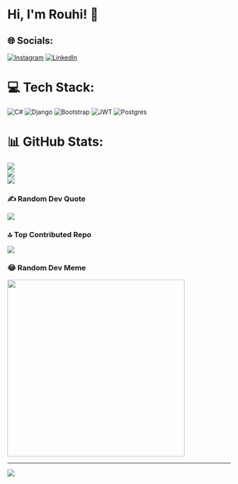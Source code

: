 # Hi, I'm Rouhi! 👋

## 🌐 Socials:
[![Instagram](https://img.shields.io/badge/Instagram-%23E4405F.svg?logo=Instagram&logoColor=white)](https://instagram.com/https://www.instagram.com/rhllh_shfhi/) [![LinkedIn](https://img.shields.io/badge/LinkedIn-%230077B5.svg?logo=linkedin&logoColor=white)](https://linkedin.com/in/www.linkedin.com/in/rouhollah-shafahi-b4883a237) 

# 💻 Tech Stack:
![C#](https://img.shields.io/badge/c%23-%23239120.svg?style=for-the-badge&logo=csharp&logoColor=white) ![Django](https://img.shields.io/badge/django-%23092E20.svg?style=for-the-badge&logo=django&logoColor=white) ![Bootstrap](https://img.shields.io/badge/bootstrap-%238511FA.svg?style=for-the-badge&logo=bootstrap&logoColor=white) ![JWT](https://img.shields.io/badge/JWT-black?style=for-the-badge&logo=JSON%20web%20tokens) ![Postgres](https://img.shields.io/badge/postgres-%23316192.svg?style=for-the-badge&logo=postgresql&logoColor=white)
# 📊 GitHub Stats:
![](https://github-readme-stats.vercel.app/api?username=Rouhi01&theme=dark&hide_border=true&include_all_commits=false&count_private=false)<br/>
![](https://github-readme-streak-stats.herokuapp.com/?user=Rouhi01&theme=dark&hide_border=true)<br/>
![](https://github-readme-stats.vercel.app/api/top-langs/?username=Rouhi01&theme=dark&hide_border=true&include_all_commits=false&count_private=false&layout=compact)

### ✍️ Random Dev Quote
![](https://quotes-github-readme.vercel.app/api?type=horizontal&theme=dark)

### 🔝 Top Contributed Repo
![](https://github-contributor-stats.vercel.app/api?username=Rouhi01&limit=5&theme=dark&combine_all_yearly_contributions=true)

### 😂 Random Dev Meme
<img src='https://randommeme-five.vercel.app/' style="height: 400px;"/>

---
[![](https://visitcount.itsvg.in/api?id=Rouhi01&icon=5&color=3)](https://visitcount.itsvg.in)

<!-- Proudly created with GPRM ( https://gprm.itsvg.in ) -->

